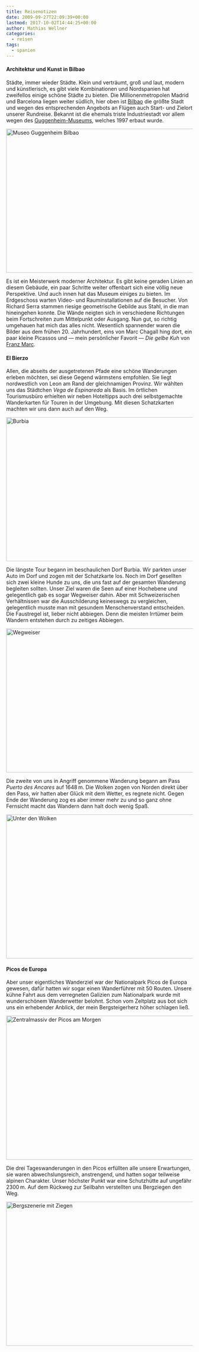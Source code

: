 ```yaml
---
title: Reisenotizen
date: 2009-09-27T22:09:39+00:00
lastmod: 2017-10-02T14:44:25+00:00
author: Mathias Wellner
categories:
  - reisen
tags:
  - spanien
---
```

#### Architektur und Kunst in Bilbao

Städte, immer wieder Städte. Klein und verträumt, groß und laut, modern und künstlerisch, es gibt viele Kombinationen und Nordspanien hat zweifellos einige schöne Städte zu bieten. Die Millionenmetropolen Madrid und Barcelona liegen weiter südlich, hier oben ist [Bilbao](http://de.wikipedia.org/wiki/Bilbao) die größte Stadt und wegen des entsprechenden Angebots an Flügen auch Start- und Zielort unserer Rundreise. Bekannt ist die ehemals triste Industriestadt vor allem wegen des [Guggenheim-Museums](http://de.wikipedia.org/wiki/Museo_Guggenheim_Bilbao), welches 1997 erbaut wurde. 

<a data-flickr-embed="true"  href="https://www.flickr.com/photos/mwellner/3969896744/in/dateposted-public/" title="Museo Guggenheim Bilbao"><img src="https://c1.staticflickr.com/4/3424/3969896744_0054566b0e_o.jpg" width="580" height="388" alt="Museo Guggenheim Bilbao"></a>

Es ist ein Meisterwerk moderner Architektur. Es gibt keine geraden Linien an diesem Gebäude, ein paar Schritte weiter offenbart sich eine völlig neue Perspektive. Und auch innen hat das Museum einiges zu bieten. Im Erdgeschoss warten Video- und Rauminstallationen auf die Besucher. Von Richard Serra stammen riesige geometrische Gebilde aus Stahl, in die man hineingehen konnte. Die Wände neigten sich in verschiedene Richtungen beim Fortschreiten zum Mittelpunkt oder Ausgang. Nun gut, so richtig umgehauen hat mich das alles nicht. Wesentlich spannender waren die Bilder aus dem frühen 20. Jahrhundert, eins von Marc Chagall hing dort, ein paar kleine Picassos und &#8212; mein persönlicher Favorit &#8212; _Die gelbe Kuh_ von [Franz Marc](http://de.wikipedia.org/wiki/Franz_Marc). 

#### El Bierzo

Allen, die abseits der ausgetretenen Pfade eine schöne Wanderungen erleben möchten, sei diese Gegend wärmstens empfohlen. Sie liegt nordwestlich von Leon am Rand der gleichnamigen Provinz. Wir wählten uns das Städtchen _Vega de Espinareda_ als Basis. Im örtlichen Tourismusbüro erhielten wir neben Hoteltipps auch drei selbstgemachte Wanderkarten für Touren in der Umgebung. Mit diesen Schatzkarten machten wir uns dann auch auf den Weg. 

<a data-flickr-embed="true"  href="https://www.flickr.com/photos/mwellner/3972662056/in/dateposted-public/" title="Burbia"><img src="https://c1.staticflickr.com/3/2674/3972662056_ab66d47bda_o.jpg" width="580" height="388" alt="Burbia"></a>

Die längste Tour begann im beschaulichen Dorf Burbia. Wir parkten unser Auto im Dorf und zogen mit der Schatzkarte los. Noch im Dorf gesellten sich zwei kleine Hunde zu uns, die uns fast auf der gesamten Wanderung begleiten sollten. Unser Ziel waren die Seen auf einer Hochebene und gelegentlich gab es sogar Wegweiser dahin. Aber mit Schweizerischen Verhältnissen war die Ausschilderung keineswegs zu vergleichen, gelegentlich musste man mit gesundem Menschenverstand entscheiden. Die Faustregel ist, lieber nicht abbiegen. Denn die meisten Irrtümer beim Wandern entstehen durch zu zeitiges Abbiegen. 

<a data-flickr-embed="true"  href="https://www.flickr.com/photos/mwellner/3972699760/in/dateposted-public/" title="Wegweiser"><img src="https://c1.staticflickr.com/3/2584/3972699760_53bac918e4_o.jpg" width="580" height="388" alt="Wegweiser"></a>

Die zweite von uns in Angriff genommene Wanderung begann am Pass _Puerto des Ancares_ auf 1648&thinsp;m. Die Wolken zogen von Norden direkt über den Pass, wir hatten aber Glück mit dem Wetter, es regnete nicht. Gegen Ende der Wanderung zog es aber immer mehr zu und so ganz ohne Fernsicht macht das Wandern dann halt doch wenig Spaß. 

<a data-flickr-embed="true"  href="https://www.flickr.com/photos/mwellner/3972721540/in/dateposted-public/" title="Unter den Wolken"><img src="https://c1.staticflickr.com/3/2533/3972721540_0695559f0f_o.jpg" width="580" height="388" alt="Unter den Wolken"></a>

#### Picos de Europa

Aber unser eigentliches Wanderziel war der Nationalpark Picos de Europa gewesen, dafür hatten wir sogar einen Wanderführer mit 50 Routen. Unsere kühne Fahrt aus dem verregneten Galizien zum Nationalpark wurde mit wunderschönem Wanderwetter belohnt. Schon vom Zeltplatz aus bot sich uns ein erhebender Anblick, der mein Bergsteigerherz höher schlagen ließ. 

<a data-flickr-embed="true"  href="https://www.flickr.com/photos/mwellner/3972737852/in/dateposted-public/" title="Zentralmassiv der Picos am Morgen"><img src="https://c1.staticflickr.com/3/2504/3972737852_53aa93073e_o.jpg" width="580" height="388" alt="Zentralmassiv der Picos am Morgen"></a>

Die drei Tageswanderungen in den Picos erfüllten alle unsere Erwartungen, sie waren abwechslungsreich, anstrengend, und hatten sogar teilweise alpinen Charakter. Unser höchster Punkt war eine Schutzhütte auf ungefähr 2300&thinsp;m. Auf dem Rückweg zur Seilbahn verstellten uns Bergziegen den Weg. 

<a data-flickr-embed="true"  href="https://www.flickr.com/photos/mwellner/3972752244/in/dateposted-public/" title="Bergszenerie mit Ziegen"><img src="https://c1.staticflickr.com/3/2592/3972752244_15553f59d7_o.jpg" width="580" height="388" alt="Bergszenerie mit Ziegen"></a><script async src="//embedr.flickr.com/assets/client-code.js" charset="utf-8"></script>